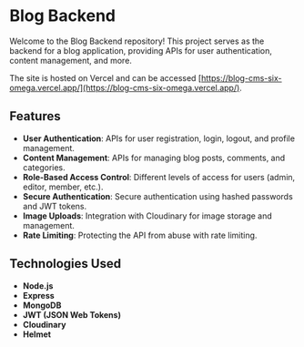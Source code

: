 # Blog Backend

Welcome to the Blog Backend repository! This project serves as the backend for a blog application, providing APIs for user authentication, content management, and more.

The site is hosted on Vercel and can be accessed [https://blog-cms-six-omega.vercel.app/](https://blog-cms-six-omega.vercel.app/).

## Features

- **User Authentication**: APIs for user registration, login, logout, and profile management.
- **Content Management**: APIs for managing blog posts, comments, and categories.
- **Role-Based Access Control**: Different levels of access for users (admin, editor, member, etc.).
- **Secure Authentication**: Secure authentication using hashed passwords and JWT tokens.
- **Image Uploads**: Integration with Cloudinary for image storage and management.
- **Rate Limiting**: Protecting the API from abuse with rate limiting.

## Technologies Used

- **Node.js**
- **Express**
- **MongoDB**
- **JWT (JSON Web Tokens)**
- **Cloudinary**
- **Helmet**
